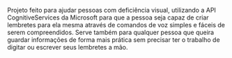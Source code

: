 Projeto feito para ajudar pessoas com deficiência visual, utilizando a API CognitiveServices da Microsoft para que a 
pessoa seja capaz de criar lembretes para ela mesma através de comandos de voz simples e fáceis de serem compreendidos. 
Serve também para qualquer pessoa que queira guardar informações de forma mais prática sem precisar ter o trabalho de 
digitar ou escrever seus lembretes a mão.
